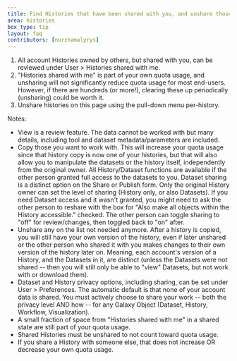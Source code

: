 ```yaml
---
title: Find Histories that have been shared with you, and unshare those not needed
area: histories     
box_type: tip        
layout: faq        
contributors: [nurzhamalyrys] 
---
```


1. All account Histories owned by others, but shared with you, can be reviewed under User > Histories shared with me.
2. "Histories shared with me" is part of your own quota usage, and unsharing will not significantly reduce quota usage for most end-users. However, if there are hundreds (or more!), clearing these up periodically (unsharing) could be worth it.
3. Unshare histories on this page using the pull-down menu per-history.

Notes:
- View is a review feature. The data cannot be worked with but many details, including tool and dataset metadata/parameters are included.
- Copy those you want to work with. This will increase your quota usage since that history copy is now one of your histories, but that will also allow you to manipulate the datasets or the history itself, independently from the original owner. All History/Dataset functions are available if the other person granted full access to the datasets to you. Dataset sharing is a distinct option on the Share or Publish form. Only the original History owner can set the level of sharing (History only, or also Datasets). If you need Dataset access and it wasn't granted, you might need to ask the other person to reshare with the box for "Also make all objects within the History accessible." checked. The other person can toggle sharing to "off" for review/changes, then toggled back to "on" after.
- Unshare any on the list not needed anymore. After a history is copied, you will still have your own version of the history, even if later unshared or the other person who shared it with you makes changes to their own version of the history later on. Meaning, each account's version of a History, and the Datasets in it, are distinct (unless the Datasets were not shared -- then you will still only be able to "view" Datasets, but not work with or download them).
- Dataset and History privacy options, including sharing, can be set under User > Preferences. The automatic default is that none of your account data is shared. You must actively choose to share your work -- both the privacy level AND how -- for any Galaxy Object (Dataset, History, Workflow, Visualization).
- A small fraction of space from "Histories shared with me" in a shared state are still part of your quota usage.
- Shared Histories must be unshared to not count toward quota usage.
- If you share a History with someone else, that does not increase OR decrease your own quota usage.

